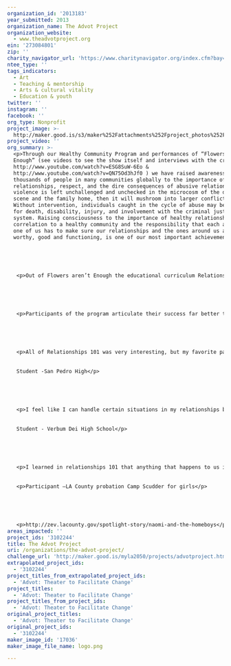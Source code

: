 ```yaml
---
organization_id: '2013183'
year_submitted: 2013
organization_name: The Advot Project
organization_website:
  - www.theadvotproject.org
ein: '273084801'
zip: ''
charity_navigator_url: 'https://www.charitynavigator.org/index.cfm?bay=search.profile&ein=273084801'
ntee_type: ''
tags_indicators:
  - Art
  - Teaching & mentorship
  - Arts & cultural vitality
  - Education & youth
twitter: ''
instagram: ''
facebook: ''
org_type: Nonprofit
project_image: >-
  http://maker.good.is/s3/maker%252Fattachments%252Fproject_photos%252Fimages%252F17036%252Fdisplay%252Flogo.png=c570x385
project_video: ''
org_summary: >-
  <p>Through our Healthy Community Program and performances of “Flowers Aren’t
  Enough” (see videos to see the show itself and interviews with the creators:
  http://www.youtube.com/watch?v=ESG8SuW-6Eo &
  http://www.youtube.com/watch?v=QN75Od3hJf0 ) we have raised awareness of
  thousands of people in many communities globally to the importance of healthy
  relationships, respect, and the dire consequences of abusive relationships. If
  violence is left unchallenged and unchecked in the microcosm of the dating
  scene and the family home, then it will mushroom into larger conflicts.
  Without intervention, individuals caught in the cycle of abuse may be at risk
  for death, disability, injury, and involvement with the criminal justice
  system. Raising consciousness to the importance of healthy relationships its
  correlation to a healthy community and the responsibility that each and every
  one of us has to make sure our relationships and the ones around us are
  worthy, good and functioning, is one of our most important achievements.</p>
   
   
    
   
   
   <p>Out of Flowers aren’t Enough the educational curriculum Relationships 101 was born Relationships 101 has been implemented in the past 3 years all over Los-Angeles county, at public schools, private schools, summer camps and The LA County girls and boys probation facilities. Having an impact on young adults lives and teaching them the importance of healthy communications/relationships has lead to successful outcomes.</p>
   
   
   
   
   
   <p>Participants of the program articulate their success far better than we can:
   
   
    
   
   
   <p>All of Relationships 101 was very interesting, but my favorite part was acting out the different situations, they put everyday life into a perspective, and showed where you can make clear choices, you can chose NOT to argue and make things worse, by using I messages, saying how you feel, I feel this, and I feel that or I don’t like that, that makes me feel bad ….that really helped !!!</p>
   
   
   Student -San Pedro High</p>
   
   
    
   
   
   <p>I feel like I can handle certain situations in my relationships better than I did before. I feel better knowing that it isn’t bad to stand up for yourself or do what you think is right, even if it is going against your boyfriend or girlfriend. Communication is key to a healthy relationship, we are all worthy of a healthy relationship! </p>
   
   
   Student - Verbum Dei High School</p>
   
   
   
   
   
   <p>I learned in relationships 101 that anything that happens to us in the real world looks better when we act it out. This program, helped me with a lot of frustrations. I learned to collaborate, be respectful, responsible, and ready. I am so happy I had the opportunity to realize that you need to think twice about what we really go through and how to work things out with every human being in the world. I learned how to accept things that I can’t change and to change the things I can. </p>
   
   
   <p>Participant —LA County probation Camp Scudder for girls</p>
   
   
   
   
   
   <p>http://zev.lacounty.gov/spotlight-story/naomi-and-the-homeboys</p>
areas_impacted: ''
project_ids: '3102244'
title: The Advot Project
uri: /organizations/the-advot-project/
challenge_url: 'http://maker.good.is/myla2050/projects/advotproject.html'
extrapolated_project_ids:
  - '3102244'
project_titles_from_extrapolated_project_ids:
  - 'Advot: Theater to Facilitate Change'
project_titles:
  - 'Advot: Theater to Facilitate Change'
project_titles_from_project_ids:
  - 'Advot: Theater to Facilitate Change'
original_project_titles:
  - 'Advot: Theater to Facilitate Change'
original_project_ids:
  - '3102244'
maker_image_id: '17036'
maker_image_file_name: logo.png

---
```

